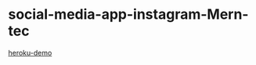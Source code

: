 # social-media-app-instagram-Mern-tec

   

 [heroku-demo](https://instagram-clone-32.herokuapp.com/)
